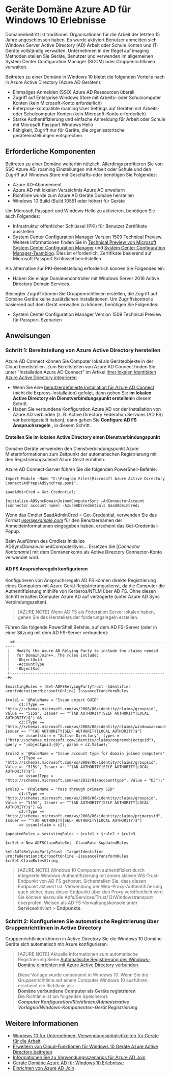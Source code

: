 <properties
    pageTitle="Geräte Domäne Azure AD für Windows 10 Erfahrungen | Microsoft Azure"
    description="Erklärt, wie Administratoren Gruppenrichtlinien um Geräte mit dem Unternehmensnetzwerk Domäne aktivieren konfigurieren können."
    services="active-directory"
    documentationCenter=""
    authors="femila"
    manager="swadhwa"
    editor=""
    tags="azure-classic-portal"/>

<tags
    ms.service="active-directory"
    ms.workload="identity"
    ms.tgt_pltfrm="na"
    ms.devlang="na"
    ms.topic="article"
    ms.date="09/27/2016"
    ms.author="femila"/>

# <a name="connect-domain-joined-devices-to-azure-ad-for-windows-10-experiences"></a>Geräte Domäne Azure AD für Windows 10 Erlebnisse

Domänenbeitritt ist traditionell Organisationen für die Arbeit der letzten 15 Jahre angeschlossen haben. Es wurde aktiviert Benutzer anmelden sich Windows Server Active Directory (AD) Arbeit oder Schule Konten und IT-Geräte vollständig verwalten. Unternehmen in der Regel auf imaging Methoden stellen Sie Geräte, Benutzer und verwenden im allgemeinen System Center Configuration Manager (SCCM) oder Gruppenrichtlinien verwalten.

Beitreten zu einer Domäne in Windows 10 bietet die folgenden Vorteile nach in Azure Active Directory (Azure AD Geräten):

- Einmaliges Anmelden (SSO) Azure AD Ressourcen überall
- Zugriff auf Enterprise Windows Store mit Arbeits- oder Schulcomputer Konten (kein Microsoft-Konto erforderlich)
- Enterprise-kompatible roaming User Settings auf Geräten mit Arbeits- oder Schulcomputer Konten (kein Microsoft-Konto erforderlich)
- Starke Authentifizierung und einfache Anmeldung für Arbeit oder Schule mit Microsoft Passport Windows Hello
- Fähigkeit, Zugriff nur für Geräte, die organisatorische geräteeinstellungen entsprechen

## <a name="prerequisites"></a>Erforderliche Komponenten

Beitreten zu einer Domäne weiterhin nützlich. Allerdings profitieren Sie von SSO Azure AD, roaming Einstellungen mit Arbeit oder Schule und den Zugriff auf Windows Store mit Geschäfts-oder benötigen Sie Folgendes:

- Azure AD-Abonnement
- Azure AD mit lokalen Verzeichnis Azure AD erweitern
- Richtlinie wurde zum Azure AD Geräte Domäne herstellen
- Windows 10 Build (Build 10551 oder höher) für Geräte

Um Microsoft Passport und Windows Hello zu aktivieren, benötigen Sie auch Folgendes:

- Infrastruktur öffentlicher Schlüssel (PKI) für Benutzer Zertifikate ausstellen.
- System Center Configuration Manager Version 1509 Technical Preview. Weitere Informationen finden Sie in [Technical Preview von Microsoft System Center Configuration Manager](https://technet.microsoft.com/library/dn965439.aspx#BKMK_TP3Update) und [System Center Configuration Manager-Teamblog](http://blogs.technet.com/b/configmgrteam/archive/2015/09/23/now-available-update-for-system-center-config-manager-tp3.aspx). Dies ist erforderlich, Zertifikate basierend auf Microsoft Passport Schlüssel bereitstellen.

Als Alternative zur PKI-Bereitstellung erforderlich können Sie Folgendes ein:

- Haben Sie einige Domänencontroller mit Windows Server 2016 Active Directory Domain Services.

Bedingter Zugriff können Sie Gruppenrichtlinien erstellen, die Zugriff auf Domäne Geräte keine zusätzlichen Installationen. Um Zugriffskontrolle basierend auf dem Gerät verwalten zu können, benötigen Sie Folgendes:

- System Center Configuration Manager Version 1509 Technical Preview für Passport-Szenarien

## <a name="deployment-instructions"></a>Anweisungen



### <a name="step-1-deploy-azure-active-directory-connect"></a>Schritt 1: Bereitstellung von Azure Active Directory herstellen

Azure AD Connect können Sie Computer lokal als Geräteobjekte in der Cloud bereitstellen. Zum Bereitstellen von Azure AD Connect finden Sie unter "Installation Azure AD Connect" im Artikel [Ihrer lokalen Identitäten Azure Active Directory integrieren](active-directory-aadconnect.md#install-azure-ad-connect).

 - Wenn Sie eine [benutzerdefinierte Installation für Azure AD Connect](./connect/active-directory-aadconnect-get-started-custom.md) (nicht die Express-Installation) gefolgt, dann gehen Sie **im lokalen Active Directory ein Dienstverbindungspunkt erstellen**in diesem Schritt.
 - Haben Sie verbundene Konfiguration Azure AD vor der Installation von Azure AD verbinden (z. B. Active Directory Federation Services (AD FS) vor bereitgestellt haben), dann gehen Sie **Configure AD FS Anspruchsregeln** , in diesem Schritt.

#### <a name="create-a-service-connection-point-in-on-premises-active-directory"></a>Erstellen Sie im lokalen Active Directory einen Dienstverbindungspunkt

Domäne Geräte verwenden den Dienstverbindungspunkt Azure Mieterinformationen zum Zeitpunkt der automatischen Registrierung mit den Registrierungsdienst Azure Gerät ermitteln.

Azure AD Connect-Server führen Sie die folgenden PowerShell-Befehle:

    Import-Module -Name "C:\Program Files\Microsoft Azure Active Directory Connect\AdPrep\AdSyncPrep.psm1";

    $aadAdminCred = Get-Credential;

    Initialize-ADSyncDomainJoinedComputerSync –AdConnectorAccount [connector account name] -AzureADCredentials $aadAdminCred;


Wenn das Cmdlet $aadAdminCred = Get-Credential, verwenden Sie das Format *user@example.com* für den Benutzernamen der Anmeldeinformationen eingegeben haben, erscheint das Get-Credential-Popup.

Beim Ausführen des Cmdlets Initialize ADSyncDomainJoinedComputerSync... Ersetzen Sie [*Connector Kontoname*] mit dem Domänenkonto als Active Directory Connector-Konto verwendet wird.

#### <a name="configure-ad-fs-claim-rules"></a>AD FS Anspruchsregeln konfigurieren
Konfigurieren von Anspruchsregeln AD FS können direkte Registrierung eines Computers mit Azure Gerät Registrierungsdienst, da die Computer die Authentifizierung mithilfe von Kerberos/NTLM über AD FS. Ohne diesen Schritt erhalten Computer Azure AD auf verzögerte (unter Azure AD Sync Verbindungszeiten).

>[AZURE.NOTE]
Wenn AD FS als Föderation Server lokalen haben, gehen Sie des Herstellers der forderungsregeln erstellen.

Führen Sie folgende PowerShell Befehle, auf dem AD FS-Server (oder in einer Sitzung mit dem AD FS-Server verbunden):

      <#----------------------------------------------------------------------
     |   Modify the Azure AD Relying Party to include the claims needed
     |   for DomainJoin++. The rules include:
     |   -ObjectGuid
     |   -AccountType
     |   -ObjectSid
     +---------------------------------------------------------------------#>

    $existingRules = (Get-ADFSRelyingPartyTrust -Identifier urn:federation:MicrosoftOnline).IssuanceTransformRules

    $rule1 = '@RuleName = "Issue object GUID"
          c1:[Type == "http://schemas.microsoft.com/ws/2008/06/identity/claims/groupsid", Value =~ "515$", Issuer =~ "^(AD AUTHORITY|SELF AUTHORITY|LOCAL AUTHORITY)$"] &&
          c2:[Type == "http://schemas.microsoft.com/ws/2008/06/identity/claims/windowsaccountname", Issuer =~ "^(AD AUTHORITY|SELF AUTHORITY|LOCAL AUTHORITY)$"]
          => issue(store = "Active Directory", types = ("http://schemas.microsoft.com/identity/claims/onpremobjectguid"), query = ";objectguid;{0}", param = c2.Value);'

    $rule2 = '@RuleName = "Issue account type for domain joined computers"
          c:[Type == "http://schemas.microsoft.com/ws/2008/06/identity/claims/groupsid", Value =~ "515$", Issuer =~ "^(AD AUTHORITY|SELF AUTHORITY|LOCAL AUTHORITY)$"]
          => issue(Type = "http://schemas.microsoft.com/ws/2012/01/accounttype", Value = "DJ");'

    $rule3 = '@RuleName = "Pass through primary SID"
          c1:[Type == "http://schemas.microsoft.com/ws/2008/06/identity/claims/groupsid", Value =~ "515$", Issuer =~ "^(AD AUTHORITY|SELF AUTHORITY|LOCAL AUTHORITY)$"] &&
          c2:[Type == "http://schemas.microsoft.com/ws/2008/06/identity/claims/primarysid", Issuer =~ "^(AD AUTHORITY|SELF AUTHORITY|LOCAL AUTHORITY)$"]
          => issue(claim = c2);'

    $updatedRules = $existingRules + $rule1 + $rule2 + $rule3

    $crSet = New-ADFSClaimRuleSet -ClaimRule $updatedRules

    Set-AdfsRelyingPartyTrust -TargetIdentifier urn:federation:MicrosoftOnline -IssuanceTransformRules $crSet.ClaimRulesString

>[AZURE.NOTE]
Windows 10 Computern authentifiziert durch integrierte Windows-Authentifizierung mit einem aktiven WS-Trust-Endpunkt von AD FS gehostet. Sicherstellen Sie, dass diesen Endpunkt aktiviert ist. Verwendung der Web-Proxy-Authentifizierung auch sicher, dass dieser Endpunkt über den Proxy veröffentlicht wird. Sie können hierzu die Adfs/Services/Trust/13/Windowstransport überprüfen. Weisen als AD FS-Verwaltungskonsole unter **Service**aktiviert > **Endpunkte**.


### <a name="step-2-configure-automatic-device-registration-via-group-policy-in-active-directory"></a>Schritt 2: Konfigurieren Sie automatische Registrierung über Gruppenrichtlinien in Active Directory

Gruppenrichtlinien können in Active Directory Sie die Windows 10 Domäne Geräte sich automatisch mit Azure konfigurieren.

> [AZURE.NOTE]
> Aktuelle Informationen zum automatische Registrierung Siehe [Automatische Registrierung des Windows-Domäne einrichten mit Azure Active Directory verbunden](active-directory-conditional-access-automatic-device-registration-setup.md).
>
> Diese Vorlage wurde umbenannt in Windows 10. Wenn Sie die Gruppenrichtlinie auf einem Computer Windows 10 ausführen, erscheint die Richtlinie als: <br>
> **Domäne verbundene Computer als Geräte registrieren**<br>
> Die Richtlinie ist am folgenden Speicherort:<br>
> ***Computer Konfiguration/Richtlinien/Administrative Vorlagen/Windows-Komponenten-Gerät Registrierung***


## <a name="additional-information"></a>Weitere Informationen
* [Windows 10 für Unternehmen: Verwendungsmöglichkeiten für Geräte für die Arbeit](active-directory-azureadjoin-windows10-devices-overview.md)
* [Erweitern von Cloud-Funktionen für Windows 10 Geräte Azure Active Directory beitreten](active-directory-azureadjoin-user-upgrade.md)
* [Informationen Sie zu Verwendungsszenarios für Azure AD Join](active-directory-azureadjoin-deployment-aadjoindirect.md)
* [Geräte Domäne Azure AD für Windows 10 Erlebnisse](active-directory-azureadjoin-devices-group-policy.md)
* [Einrichten von Azure AD Join](active-directory-azureadjoin-setup.md)

